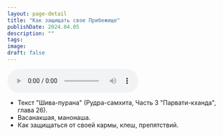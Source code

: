 ```yaml
---
layout: page-detail
title: "Как защищать свое Прибежище"
publishDate: 2024.04.05
description: ""
tags:
image:
draft: false
---
```


<audio title="2024.04.05 - Как защищать свое Прибежище.mp3" src="https://filer-api.advayta.org/v1.0/public/files/75591" controls=""></audio>

* Текст "Шива-пурана" (Рудра-самхита, Часть 3 "Парвати-кханда", глава 26).
* Васанакшая, манонаша.
* Как защищаться от своей кармы, клеш, препятствий.

  
